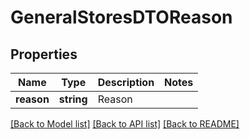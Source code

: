 # GeneralStoresDTOReason

## Properties
Name | Type | Description | Notes
------------ | ------------- | ------------- | -------------
**reason** | **string** | Reason | 

[[Back to Model list]](../README.md#documentation-for-models) [[Back to API list]](../README.md#documentation-for-api-endpoints) [[Back to README]](../README.md)



